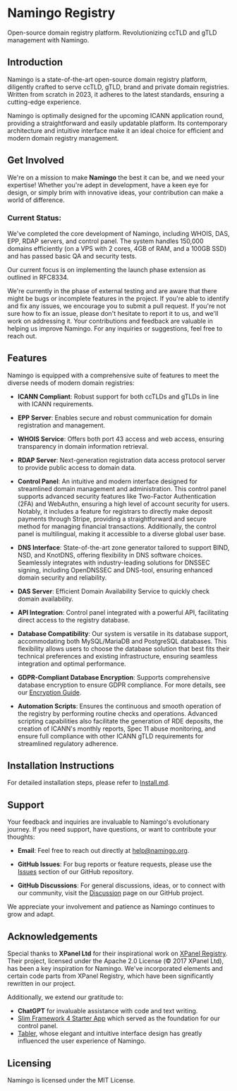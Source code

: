 # Namingo Registry
Open-source domain registry platform. Revolutionizing ccTLD and gTLD management with Namingo.

## Introduction

Namingo is a state-of-the-art open-source domain registry platform, diligently crafted to serve ccTLD, gTLD, brand and private domain registries. Written from scratch in 2023, it adheres to the latest standards, ensuring a cutting-edge experience. 

Namingo is optimally designed for the upcoming ICANN application round, providing a straightforward and easily updatable platform. Its contemporary architecture and intuitive interface make it an ideal choice for efficient and modern domain registry management.

## Get Involved

We're on a mission to make **Namingo** the best it can be, and we need your expertise! Whether you're adept in development, have a keen eye for design, or simply brim with innovative ideas, your contribution can make a world of difference.

### Current Status:

We've completed the core development of Namingo, including WHOIS, DAS, EPP, RDAP servers, and control panel. The system handles 150,000 domains efficiently (on a VPS with 2 cores, 4GB of RAM, and a 100GB SSD) and has passed basic QA and security tests.

Our current focus is on implementing the launch phase extension as outlined in RFC8334.

We're currently in the phase of external testing and are aware that there might be bugs or incomplete features in the project. If you're able to identify and fix any issues, we encourage you to submit a pull request. If you're not sure how to fix an issue, please don't hesitate to report it to us, and we'll work on addressing it. Your contributions and feedback are valuable in helping us improve Namingo. For any inquiries or suggestions, feel free to reach out.

## Features

Namingo is equipped with a comprehensive suite of features to meet the diverse needs of modern domain registries:

- **ICANN Compliant**: Robust support for both ccTLDs and gTLDs in line with ICANN requirements.
  
- **EPP Server**: Enables secure and robust communication for domain registration and management.
  
- **WHOIS Service**: Offers both port 43 access and web access, ensuring transparency in domain information retrieval.
  
- **RDAP Server**: Next-generation registration data access protocol server to provide public access to domain data.
  
- **Control Panel**: An intuitive and modern interface designed for streamlined domain management and administration. This control panel supports advanced security features like Two-Factor Authentication (2FA) and WebAuthn, ensuring a high level of account security for users. Notably, it includes a feature for registrars to directly make deposit payments through Stripe, providing a straightforward and secure method for managing financial transactions. Additionally, the control panel is multilingual, making it accessible to a diverse global user base.

- **DNS Interface**: State-of-the-art zone generator tailored to support BIND, NSD, and KnotDNS, offering flexibility in DNS software choices. Seamlessly integrates with industry-leading solutions for DNSSEC signing, including OpenDNSSEC and DNS-tool, ensuring enhanced domain security and reliability.
  
- **DAS Server**: Efficient Domain Availability Service to quickly check domain availability.
  
- **API Integration**: Control panel integrated with a powerful API, facilitating direct access to the registry database.

- **Database Compatibility**: Our system is versatile in its database support, accommodating both MySQL/MariaDB and PostgreSQL databases. This flexibility allows users to choose the database solution that best fits their technical preferences and existing infrastructure, ensuring seamless integration and optimal performance.

- **GDPR-Compliant Database Encryption**: Supports comprehensive database encryption to ensure GDPR compliance. For more details, see our [Encryption Guide](docs/encryption.md).
  
- **Automation Scripts**: Ensures the continuous and smooth operation of the registry by performing routine checks and operations. Advanced scripting capabilities also facilitate the generation of RDE deposits, the creation of ICANN's monthly reports, Spec 11 abuse monitoring, and ensure full compliance with other ICANN gTLD requirements for streamlined regulatory adherence.

## Installation Instructions

For detailed installation steps, please refer to [Install.md](docs/install.md).

## Support

Your feedback and inquiries are invaluable to Namingo's evolutionary journey. If you need support, have questions, or want to contribute your thoughts:

- **Email**: Feel free to reach out directly at [help@namingo.org](mailto:help@namingo.org).
  
- **GitHub Issues**: For bug reports or feature requests, please use the [Issues](https://github.com/getnamingo/registry/issues) section of our GitHub repository.

- **GitHub Discussions**: For general discussions, ideas, or to connect with our community, visit the [Discussion](https://github.com/getnamingo/registry/discussions) page on our GitHub project.

We appreciate your involvement and patience as Namingo continues to grow and adapt.

## Acknowledgements

Special thanks to **XPanel Ltd** for their inspirational work on [XPanel Registry](https://github.com/XPanel/epp). Their project, licensed under the Apache 2.0 License (© 2017 XPanel Ltd), has been a key inspiration for Namingo. We've incorporated elements and certain code parts from XPanel Registry, which have been significantly rewritten in our project.

Additionally, we extend our gratitude to:
- **ChatGPT** for invaluable assistance with code and text writing.
- [Slim Framework 4 Starter App](https://github.com/hezecom/slim-starter) which served as the foundation for our control panel.
- [Tabler](https://tabler.io/), whose elegant and intuitive interface design has greatly influenced the user experience of Namingo.

## Licensing

Namingo is licensed under the MIT License.